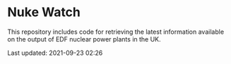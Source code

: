 # Nuke Watch

This repository includes code for retrieving the latest information available on the output of EDF nuclear power plants in the UK.

Last updated: 2021-09-23 02:26